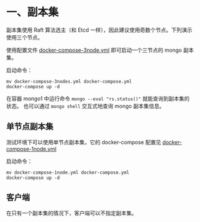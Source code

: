 # 一、副本集

副本集使用 Raft 算法选主（和 Etcd 一样），因此建议使用奇数个节点。下列演示使用三个节点。

使用配置文件 [docker-compose-3node.yml](./docker-compose-3node.yml) 即可启动一个三节点的 mongo 副本集。

启动命令：
```shell
mv docker-compose-3nodes.yml docker-compose.yml
docker-compose up -d
```

在容器 mongo1 中运行命令 `mongo --eval "rs.status()"` 就能查询到副本集的状态。
也可以通过 `mongo shell` 交互式地查询 mongo 副本集信息。

## 单节点副本集

测试环境下可以使用单节点副本集，它的 docker-compose 配置见 [docker-compose-1node.yml](./docker-compose-1node.yml)

启动命令：
```shell
mv docker-compose-1node.yml docker-compose.yml
docker-compose up -d
```

## 客户端

在只有一个副本集的情况下，客户端可以不指定副本集。


